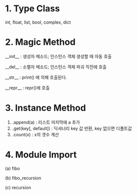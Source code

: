 # 1. Type Class

int, float,  list, bool, complex, dict



# 2. Magic Method

\_\_init\_\_ : 생성자 메소드; 인스턴스 객체 생성할 때 자동 호출

\_\_del\_\_ : 소멸자 메소드; 인스턴스 객체 파괴 직전에 호출

\_\_str\_\_  : print() 에 의해 호출된다.

\_\_repr\_\_ : repr()에 호출



# 3. Instance Method

1. .append(a)  : 리스트 마지막에 a 추가
2. .get(key[, default]) : 딕셔너리 key 값 반환, key 없으면 디폴트값
3. .count(x) : x의 갯수 계산



# 4. Module Import

(a) fibo

(b) fibo_recursion

(c) recursion
